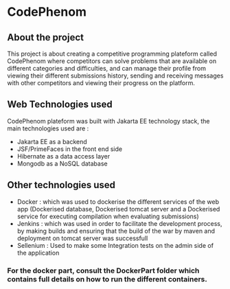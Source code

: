 # CodePhenom
## About the project
This project is about creating a competitive programming plateform called CodePhenom where competitors can solve problems that are available on different categories and difficulties, and can manage their profile from viewing their different submissions history, sending and receiving messages with other competitors and viewing their progress on the platform.
## Web Technologies used 
CodePhenom plateform was built with Jakarta EE technology stack, the main technologies used are :
 * Jakarta EE as a backend
 * JSF/PrimeFaces in the front end side
 * Hibernate as a data access layer
 * Mongodb as a NoSQL database
## Other technologies used
* Docker : which was used to dockerise the different services of the web app (Dockerised database, Dockerised tomcat server and a Dockerised service for executing compilation when evaluating submissions)
* Jenkins : which was used in order to facilitate the development process, by making builds and ensuring that the build of the war by maven and deployment on tomcat server was successfull
* Sellenium : Used to make some Integration tests on the admin side of the application
### For the docker part, consult the DockerPart folder which contains full details on how to run the different containers.
